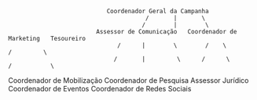                                 Coordenador Geral da Campanha
                                           /       |       \
                                          /        |        \
                             Assessor de Comunicação   Coordenador de Marketing   Tesoureiro
                                   /      |        \        /    \             /         \
                                  /       |         \      /      \           /           \
Coordenador de Mobilização   Coordenador de Pesquisa   Assessor Jurídico   Coordenador de Eventos   Coordenador de Redes Sociais
